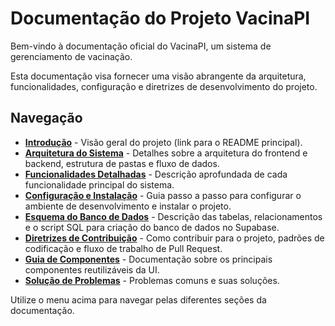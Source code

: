# Documentação do Projeto VacinaPI

Bem-vindo à documentação oficial do VacinaPI, um sistema de gerenciamento de vacinação.

Esta documentação visa fornecer uma visão abrangente da arquitetura, funcionalidades, configuração e diretrizes de desenvolvimento do projeto.

## Navegação

- **[Introdução](../README.md)** - Visão geral do projeto (link para o README principal).
- **[Arquitetura do Sistema](./architecture.md)** - Detalhes sobre a arquitetura do frontend e backend, estrutura de pastas e fluxo de dados.
- **[Funcionalidades Detalhadas](./features.md)** - Descrição aprofundada de cada funcionalidade principal do sistema.
- **[Configuração e Instalação](./setup.md)** - Guia passo a passo para configurar o ambiente de desenvolvimento e instalar o projeto.
- **[Esquema do Banco de Dados](./database_schema.md)** - Descrição das tabelas, relacionamentos e o script SQL para criação do banco de dados no Supabase.
- **[Diretrizes de Contribuição](./contributing.md)** - Como contribuir para o projeto, padrões de codificação e fluxo de trabalho de Pull Request.
- **[Guia de Componentes](./components_guide.md)** - Documentação sobre os principais componentes reutilizáveis da UI.
- **[Solução de Problemas](./troubleshooting.md)** - Problemas comuns e suas soluções.

Utilize o menu acima para navegar pelas diferentes seções da documentação.
